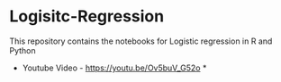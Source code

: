 # Logisitc-Regression
This repository contains the notebooks for Logistic regression in R and Python

* Youtube Video - https://youtu.be/Ov5buV_G52o *

